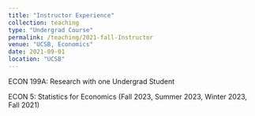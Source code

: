 ```yaml
---
title: "Instructor Experience"
collection: teaching
type: "Undergrad Course"
permalink: /teaching/2021-fall-Instructor
venue: "UCSB, Economics"
date: 2021-09-01
location: "UCSB"
---
```


ECON 199A: Research with one Undergrad Student

ECON 5: Statistics for Economics (Fall 2023, Summer 2023, Winter 2023, Fall 2021)

